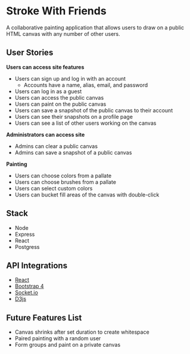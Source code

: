 # Stroke With Friends

A collaborative painting application that allows users to draw on a public HTML canvas with any number of other users.

## User Stories

**Users can access site features**

- Users can sign up and log in with an account
  - Accounts have a name, alias, email, and password
- Users can log in as a guest
- Users can access the public canvas
- Users can paint on the public canvas
- Users can save a snapshot of the public canvas to their account
- Users can see their snapshots on a profile page
- Users can see a list of other users working on the canvas

**Administrators can access site**

- Admins can clear a public canvas
- Admins can save a snapshot of a public canvas

**Painting**

- Users can choose colors from a pallate
- Users can choose brushes from a pallate
- Users can select custom colors
- Users can bucket fill areas of the canvas with double-click

## Stack

- Node
- Express
- React
- Postgress

## API Integrations

- [React](https://reactjs.org/)
- [Bootstrap 4](https://getbootstrap.com/docs/4.0/getting-started/introduction/)
- [Socket.io](https://socket.io/)
- [D3js](https://d3js.org/)

## Future Features List

- Canvas shrinks after set duration to create whitespace
- Paired painting with a random user
- Form groups and paint on a private canvas


